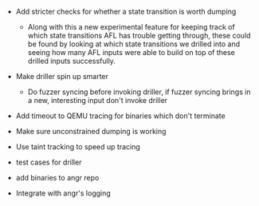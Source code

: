 * Add stricter checks for whether a state transition is worth dumping
    - Along with this a new experimental feature for keeping track of which state transitions AFL has
      trouble getting through, these could be found by looking at which state transitions we drilled
      into and seeing how many AFL inputs were able to build on top of these drilled inputs 
      successfully.

* Make driller spin up smarter
    - Do fuzzer syncing before invoking driller, if fuzzer syncing brings in a new, interesting input
      don't invoke driller

* Add timeout to QEMU tracing for binaries which don't terminate

* Make sure unconstrained dumping is working

* Use taint tracking to speed up tracing

* test cases for driller

* add binaries to angr repo

* Integrate with angr's logging
